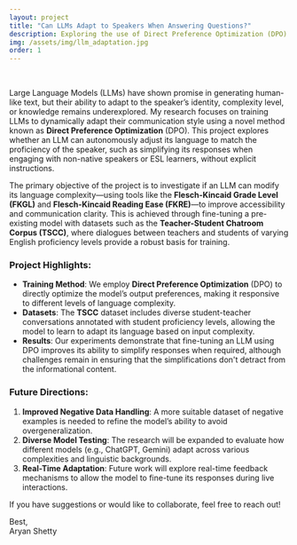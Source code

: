 ```yaml
---
layout: project
title: "Can LLMs Adapt to Speakers When Answering Questions?"
description: Exploring the use of Direct Preference Optimization (DPO) to train language models that adapt their communication style based on the speaker’s identity and complexity level.
img: /assets/img/llm_adaptation.jpg
order: 1
---
```


<br>

Large Language Models (LLMs) have shown promise in generating human-like text, but their ability to adapt to the speaker’s identity, complexity level, or knowledge remains underexplored. My research focuses on training LLMs to dynamically adapt their communication style using a novel method known as **Direct Preference Optimization** (DPO). This project explores whether an LLM can autonomously adjust its language to match the proficiency of the speaker, such as simplifying its responses when engaging with non-native speakers or ESL learners, without explicit instructions.

The primary objective of the project is to investigate if an LLM can modify its language complexity—using tools like the **Flesch-Kincaid Grade Level (FKGL)** and **Flesch-Kincaid Reading Ease (FKRE)**—to improve accessibility and communication clarity. This is achieved through fine-tuning a pre-existing model with datasets such as the **Teacher-Student Chatroom Corpus (TSCC)**, where dialogues between teachers and students of varying English proficiency levels provide a robust basis for training.

### Project Highlights:
- **Training Method**: We employ **Direct Preference Optimization** (DPO) to directly optimize the model’s output preferences, making it responsive to different levels of language complexity.
- **Datasets**: The **TSCC** dataset includes diverse student-teacher conversations annotated with student proficiency levels, allowing the model to learn to adapt its language based on input complexity.
- **Results**: Our experiments demonstrate that fine-tuning an LLM using DPO improves its ability to simplify responses when required, although challenges remain in ensuring that the simplifications don't detract from the informational content.

### Future Directions:
1. **Improved Negative Data Handling**: A more suitable dataset of negative examples is needed to refine the model’s ability to avoid overgeneralization.
2. **Diverse Model Testing**: The research will be expanded to evaluate how different models (e.g., ChatGPT, Gemini) adapt across various complexities and linguistic backgrounds.
3. **Real-Time Adaptation**: Future work will explore real-time feedback mechanisms to allow the model to fine-tune its responses during live interactions.

If you have suggestions or would like to collaborate, feel free to reach out!

Best,  
Aryan Shetty
